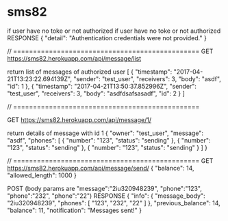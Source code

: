 # sms82

if user have no toke or not authorized
if user have no toke or not authorized
RESPONSE
{
  "detail": "Authentication credentials were not provided."
}

// ===============================================
GET
https://sms82.herokuapp.com/api/message/list

return list of messages of authorized user
[
  {
    "timestamp": "2017-04-21T13:23:22.694139Z",
    "sender": "test_user",
    "receivers": 3,
    "body": "asdf",
    "id": 1
  },
  {
    "timestamp": "2017-04-21T13:50:37.852996Z",
    "sender": "test_user",
    "receivers": 3,
    "body": "asdfdsafsasadf",
    "id": 2
  }
]


// ===============================================

GET
https://sms82.herokuapp.com/api/message/1/

return details of message with id 1
{
  "owner": "test_user",
  "message": "asdf",
  "phones": [
    {
      "number": "123",
      "status": "sending"
    },
    {
      "number": "123",
      "status": "sending"
    },
    {
      "number": "123",
      "status": "sending"
    }
  ]
}



// ===============================================
GET
https://sms82.herokuapp.com/api/message/send/
{
    "balance": 14,
    "allowed_length": 1000
}

POST (body params are "message":"2iu320948239", "phone":"123", "phone":"232", "phone":"22")
RESPONSE
{
  "info": {
    "message_body": "2iu320948239",
    "phones": [
      "123",
      "232",
      "22"
    ]
  },
  "previous_balance": 14,
  "balance": 11,
  "notification": "Messages sent!"
}

